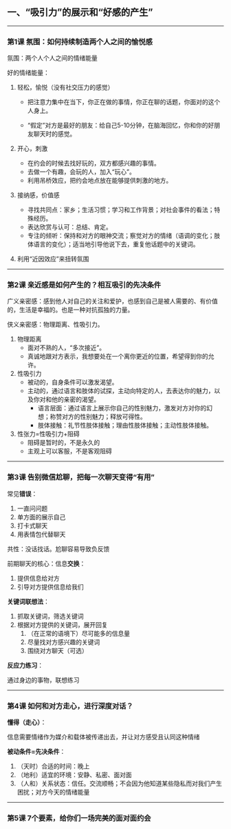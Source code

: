 ## 一、“吸引力”的展示和“好感的产生”

---

### 第1课 氛围：如何持续制造两个人之间的愉悦感

氛围：两个人个人之间的情绪能量

好的情绪能量：

1. 轻松，愉悦（没有社交压力的感觉）

    - 把注意力集中在当下，你正在做的事情，你正在聊的话题，你面对的这个人身上。

    - “假定”对方是最好的朋友：给自己5-10分钟，在脑海回忆，你和你的好朋友聊天时的感觉。

2. 开心，刺激

    - 在约会的时候去找好玩的，双方都感兴趣的事情。
    - 去做一个有趣，会玩的人，加入“玩心”。
    - 利用吊桥效应，把约会地点放在能够提供刺激的地方。

3. 接纳感，价值感

    - 寻找共同点：家乡；生活习惯；学习和工作背景；对社会事件的看法；特殊经历。
    - 表达欣赏与认可：总结、肯定。
    - 专注的倾听：保持和对方的眼神交流；察觉对方的情绪（语调的变化；肢体语言的变化）；适当地引导他说下去，重复他话题中的关键词。

4. 利用“近因效应”来扭转氛围

---

### 第2课 亲近感是如何产生的？相互吸引的先决条件

广义亲密感：感到他人对自己的关注和爱护，也感到自己是被人需要的、有价值的，生活是幸福的。也是一种对抗孤独的力量。

侠义亲密感：物理距离、性吸引力。

1. 物理距离
    - 面对不熟的人，“多次接近”。
    - 真诚地跟对方表示，我想要处在一个离你更近的位置，希望得到你的允许。
2. 性吸引力
    - 被动的，自身条件可以激发渴望。
    - 主动的，通过语言和肢体的试探，主动向特定的人，去表达你的魅力，以及你对和他的亲密的渴望。
        - 语言层面：通过语言上展示你自己的性别魅力，激发对方对你的幻想；称赞对方的性别魅力；释放可得性。
        - 肢体接触：礼节性肢体接触；理由性肢体接触；主动性肢体接触。
3. 性张力=性吸引力+阻碍
    - 阻碍是暂时的，不是永久的
    - 主观上可以客服，不是客观阻碍

---

### 第3课 告别微信尬聊，把每一次聊天变得“有用”

常见**错误**：

1. 一直问问题
2. 单方面的展示自己
3. 打卡式聊天
4. 用表情包代替聊天

共性：没话找话。尬聊容易导致负反馈

前期聊天的核心：信息**交换**：

1. 提供信息给对方
2. 引导对方提供信息给我们

**关键词联想法**：

1. 抓取关键词，筛选关键词
2. 根据对方提供的关键词，展开回复
    1. （在正常的语境下）尽可能多的信息量
    2. 尽量找对方感兴趣的关键词
    3. 围绕对方聊天（可选）

**反应力练习**：

通过身边的事物，联想练习

---

### 第4课 如何和对方走心，进行深度对话？

**懂得（走心）**：

信息需要情绪作为媒介和载体被传递出去，并让对方感受且认同这种情绪

**被动条件=先决条件**：

1. （天时）合适的时间：晚上
2. （地利）适宜的环境：安静、私密、面对面
3. （人和）关系状态：信任。交流顺畅；不会因为他知道某些隐私而对我们产生困扰；对方今天的情绪能量

---

### 第5课 7个要素，给你们一场完美的面对面约会

